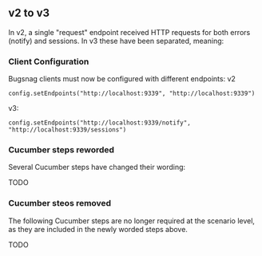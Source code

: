 ## v2 to v3

In v2, a single "request" endpoint received HTTP requests for both errors (notify) and sessions.  In v3 these have 
been separated, meaning:

### Client Configuration

Bugsnag clients must now be configured with different endpoints:
v2
```
config.setEndpoints("http://localhost:9339", "http://localhost:9339")
```
v3:
```
config.setEndpoints("http://localhost:9339/notify", "http://localhost:9339/sessions")
```

### Cucumber steps reworded
 
Several Cucumber steps have changed their wording:

TODO

### Cucumber steos removed

The following Cucumber steps are no longer required at the scenario level, as they are included
in the newly worded steps above.

TODO
